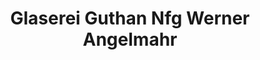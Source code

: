 ---
title: "Glaserei Guthan Nfg Werner Angelmahr"
url: /wien/glaserei-guthan-nfg-werner-angelmahr/
shop: Glaserei
---